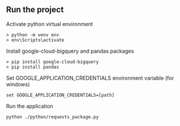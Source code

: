 Run the project
---------------

Activate python virtual environment
```
> python -m venv env
> env\Scripts\activate
```
Install google-cloud-bigquery and pandas packages
```
> pip install google-cloud-bigquery
> pip install pandas
```

Set GOOGLE_APPLICATION_CREDENTIALS environment variable (for windows)
```
set GOOGLE_APPLICATION_CREDENTIALS=[path]
```

Run the application
```
python ./python/requests_package.py
```
